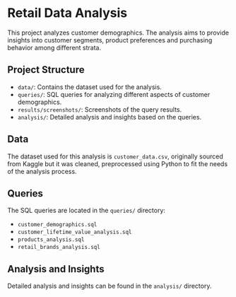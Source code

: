 
# Retail Data Analysis

This project analyzes customer demographics. The analysis aims to provide insights into customer segments, product preferences and purchasing behavior among different strata.

## Project Structure
- `data/`: Contains the dataset used for the analysis.
- `queries/`: SQL queries for analyzing different aspects of customer demographics.
- `results/screenshots/`: Screenshots of the query results.
- `analysis/`: Detailed analysis and insights based on the queries.

## Data
The dataset used for this analysis is `customer_data.csv`, originally sourced from Kaggle but it was cleaned, preprocessed using Python to fit the needs of the analysis process.

## Queries
The SQL queries are located in the `queries/` directory:
- `customer_demographics.sql`
- `customer_lifetime_value_analysis.sql`
- `products_analysis.sql`
- `retail_brands_analysis.sql`
  
## Analysis and Insights
Detailed analysis and insights can be found in the `analysis/` directory.
